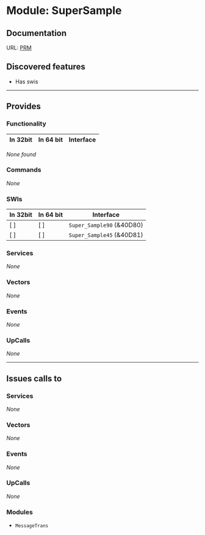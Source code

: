 # Module: SuperSample

## Documentation

URL: [PRM](http://www.riscos.com/support/developers/prm/supersample.html)

## Discovered features


* Has swis

---

## Provides

### Functionality

| In 32bit | In 64 bit | Interface |
|----------|-----------|-----------|

*None found*

### Commands


*None*


### SWIs


| In 32bit | In 64 bit | Interface |
|----------|-----------|-----------|
| [ ]      | [ ]       | `Super_Sample90` (&40D80) |
| [ ]      | [ ]       | `Super_Sample45` (&40D81) |


### Services


*None*


### Vectors


*None*


### Events


*None*


### UpCalls


*None*


---

## Issues calls to

### Services


*None*


### Vectors


*None*


### Events


*None*


### UpCalls


*None*


### Modules


* `MessageTrans`


